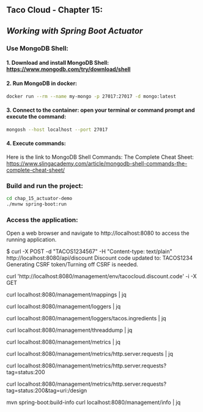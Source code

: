 ## Taco Cloud - Chapter 15: 
## *Working with Spring Boot Actuator*

### Use MongoDB Shell:
#### 1. Download and install MongoDB Shell: https://www.mongodb.com/try/download/shell
#### 2. Run MongoDB in docker:
```bash
docker run --rm --name my-mongo -p 27017:27017 -d mongo:latest
```
#### 3. Connect to the container: open your terminal or command prompt and execute the command:
```bash
mongosh --host localhost --port 27017
```
#### 4. Execute commands:
Here is the link to MongoDB Shell Commands: The Complete Cheat Sheet:
https://www.slingacademy.com/article/mongodb-shell-commands-the-complete-cheat-sheet/

### Build and run the project:
```bash
cd chap_15_actuator-demo
./mvnw spring-boot:run
```

### Access the application:
Open a web browser and navigate to http://localhost:8080 to access the running application.

$ curl -X POST -d "TACOS1234567" -H "Content-type: text/plain" http://localhost:8080/api/discount
Discount code updated to: TACOS1234
Generating CSRF token/Turning off CSRF is needed.

curl 'http://localhost:8080/management/env/tacocloud.discount.code' -i -X GET

curl localhost:8080/management/mappings | jq

curl localhost:8080/management/loggers  | jq

curl localhost:8080/management/loggers/tacos.ingredients  | jq

curl localhost:8080/management/threaddump  | jq

curl localhost:8080/management/metrics  | jq

curl localhost:8080/management/metrics/http.server.requests | jq

curl localhost:8080/management/metrics/http.server.requests?  tag=status:200

curl localhost:8080/management/metrics/http.server.requests?  tag=status:200&tag=uri:/design

mvn spring-boot:build-info
curl localhost:8080/management/info | jq
